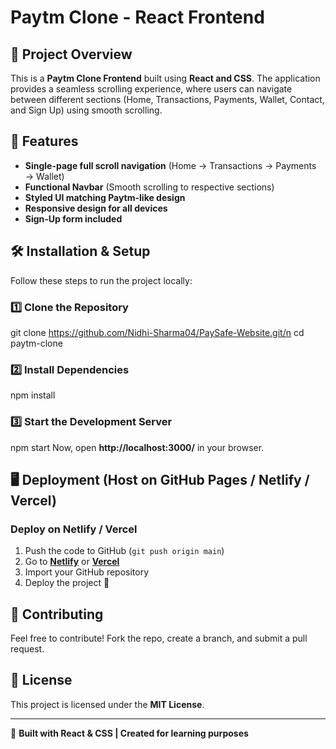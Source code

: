 # Paytm Clone - React Frontend

## 🚀 Project Overview
This is a **Paytm Clone Frontend** built using **React and CSS**. The application provides a seamless scrolling experience, where users can navigate between different sections (Home, Transactions, Payments, Wallet, Contact, and Sign Up) using smooth scrolling.

## 🎯 Features
- **Single-page full scroll navigation** (Home → Transactions → Payments → Wallet)
- **Functional Navbar** (Smooth scrolling to respective sections)
- **Styled UI matching Paytm-like design**
- **Responsive design for all devices**
- **Sign-Up form included**

## 🛠️ Installation & Setup
Follow these steps to run the project locally:

### 1️⃣ Clone the Repository

git clone https://github.com/Nidhi-Sharma04/PaySafe-Website.git/n
cd paytm-clone


### 2️⃣ Install Dependencies
npm install

### 3️⃣ Start the Development Server
npm start
Now, open **http://localhost:3000/** in your browser.



## 🖥️ Deployment (Host on GitHub Pages / Netlify / Vercel)
### Deploy on **Netlify / Vercel**
1. Push the code to GitHub (`git push origin main`)
2. Go to **[Netlify](https://netlify.com)** or **[Vercel](https://vercel.com)**
3. Import your GitHub repository
4. Deploy the project 🚀

## 🤝 Contributing
Feel free to contribute! Fork the repo, create a branch, and submit a pull request.

## 📜 License
This project is licensed under the **MIT License**.

---
💙 **Built with React & CSS | Created for learning purposes**

